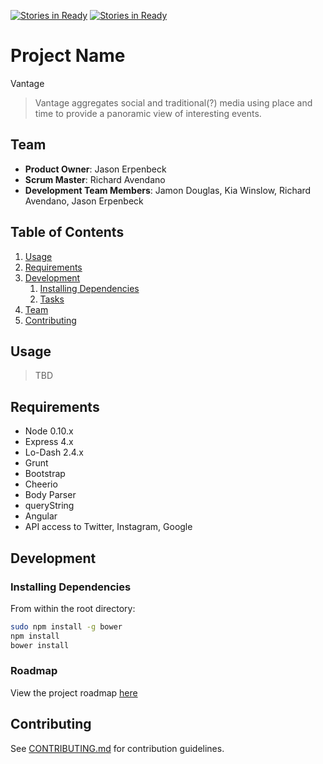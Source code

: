 [![Stories in Ready](https://badge.waffle.io/EXPLOSIVE-FALCON/Global-View.png?label=ready&title=Ready)](https://waffle.io/EXPLOSIVE-FALCON/Global-View)
[![Stories in Ready](https://badge.waffle.io/explosive-falcon/global-view.png?label=ready&title=Ready)](https://waffle.io/explosive-falcon/global-view)
# Project Name
Vantage
> Vantage aggregates social and traditional(?) media using place and time to provide a panoramic view of interesting events.

## Team

  - __Product Owner__: Jason Erpenbeck
  - __Scrum Master__: Richard Avendano
  - __Development Team Members__: Jamon Douglas, Kia Winslow, Richard Avendano, Jason Erpenbeck
  
## Table of Contents

1. [Usage](#Usage)
1. [Requirements](#requirements)
1. [Development](#development)
    1. [Installing Dependencies](#installing-dependencies)
    1. [Tasks](#tasks)
1. [Team](#team)
1. [Contributing](#contributing)

## Usage

> TBD

## Requirements

- Node 0.10.x
- Express 4.x
- Lo-Dash 2.4.x
- Grunt
- Bootstrap
- Cheerio
- Body Parser
- queryString
- Angular
- API access to Twitter, Instagram, Google

## Development

### Installing Dependencies

From within the root directory:

```sh
sudo npm install -g bower
npm install
bower install
```

### Roadmap

View the project roadmap [here](LINK_TO_PROJECT_ISSUES)


## Contributing

See [CONTRIBUTING.md](CONTRIBUTING.md) for contribution guidelines.
